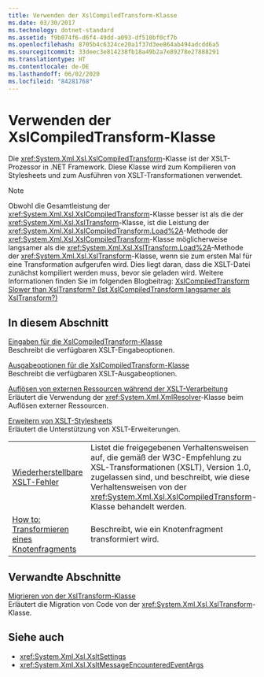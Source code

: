 ```yaml
---
title: Verwenden der XslCompiledTransform-Klasse
ms.date: 03/30/2017
ms.technology: dotnet-standard
ms.assetid: f9b074f6-d6f4-49dd-a093-df510bf0cf7b
ms.openlocfilehash: 8705b4c6324ce20a1f37d3ee864ab494adcdd6a5
ms.sourcegitcommit: 33deec3e814238fb18a49b2a7e89278e27888291
ms.translationtype: HT
ms.contentlocale: de-DE
ms.lasthandoff: 06/02/2020
ms.locfileid: "84281768"
---
```

# <a name="using-the-xslcompiledtransform-class"></a>Verwenden der XslCompiledTransform-Klasse
Die <xref:System.Xml.Xsl.XslCompiledTransform>-Klasse ist der XSLT-Prozessor in .NET Framework. Diese Klasse wird zum Kompilieren von Stylesheets und zum Ausführen von XSLT-Transformationen verwendet.  
  
> [!NOTE]
> Obwohl die Gesamtleistung der <xref:System.Xml.Xsl.XslCompiledTransform>-Klasse besser ist als die der <xref:System.Xml.Xsl.XslTransform>-Klasse, ist die Leistung der <xref:System.Xml.Xsl.XslCompiledTransform.Load%2A>-Methode der <xref:System.Xml.Xsl.XslCompiledTransform>-Klasse möglicherweise langsamer als die <xref:System.Xml.Xsl.XslTransform.Load%2A>-Methode der <xref:System.Xml.Xsl.XslTransform>-Klasse, wenn sie zum ersten Mal für eine Transformation aufgerufen wird. Dies liegt daran, dass die XSLT-Datei zunächst kompiliert werden muss, bevor sie geladen wird. Weitere Informationen finden Sie im folgenden Blogbeitrag: [XslCompiledTransform Slower than XslTransform? (Ist XslCompiledTransform langsamer als XslTransform?)](https://docs.microsoft.com/archive/blogs/antosha/xslcompiledtransform-slower-than-xsltransform)  
  
## <a name="in-this-section"></a>In diesem Abschnitt  
 [Eingaben für die XslCompiledTransform-Klasse](inputs-to-the-xslcompiledtransform-class.md)  
 Beschreibt die verfügbaren XSLT-Eingabeoptionen.  
  
 [Ausgabeoptionen für die XslCompiledTransform-Klasse](output-options-on-the-xslcompiledtransform-class.md)  
 Beschreibt die verfügbaren XSLT-Ausgabeoptionen.  
  
 [Auflösen von externen Ressourcen während der XSLT-Verarbeitung](resolving-external-resources-during-xslt-processing.md)  
 Erläutert die Verwendung der <xref:System.Xml.XmlResolver>-Klasse beim Auflösen externer Ressourcen.  
  
 [Erweitern von XSLT-Stylesheets](extending-xslt-style-sheets.md)  
 Erläutert die Unterstützung von XSLT-Erweiterungen.  
  
|||  
|-|-|  
|[Wiederherstellbare XSLT-Fehler](recoverable-xslt-errors.md)|Listet die freigegebenen Verhaltensweisen auf, die gemäß der W3C-Empfehlung zu XSL-Transformationen (XSLT), Version 1.0, zugelassen sind, und beschreibt, wie diese Verhaltensweisen von der <xref:System.Xml.Xsl.XslCompiledTransform>-Klasse behandelt werden.|  
|[How to: Transformieren eines Knotenfragments](how-to-transform-a-node-fragment.md)|Beschreibt, wie ein Knotenfragment transformiert wird.|  
  
## <a name="related-sections"></a>Verwandte Abschnitte  
 [Migrieren von der XslTransform-Klasse](migrating-from-the-xsltransform-class.md)  
 Erläutert die Migration von Code von der <xref:System.Xml.Xsl.XslTransform>-Klasse.  
  
## <a name="see-also"></a>Siehe auch

- <xref:System.Xml.Xsl.XsltSettings>
- <xref:System.Xml.Xsl.XsltMessageEncounteredEventArgs>

